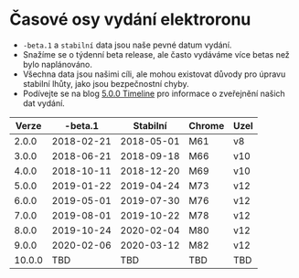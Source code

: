 # Časové osy vydání elektroronu

* `-beta.1` a `stabilní` data jsou naše pevné datum vydání.
* Snažíme se o týdenní beta release, ale často vydáváme více betas než bylo naplánováno.
* Všechna data jsou našimi cíli, ale mohou existovat důvody pro úpravu stabilní lhůty, jako jsou bezpečnostní chyby.
* Podívejte se na blog [5.0.0 Timeline](https://electronjs.org/blog/electron-5-0-timeline) pro informace o zveřejnění našich dat vydání.

| Verze  | -beta.1    | Stabilní   | Chrome | Uzel |
| ------ | ---------- | ---------- | ------ | ---- |
| 2.0.0  | 2018-02-21 | 2018-05-01 | M61    | v8   |
| 3.0.0  | 2018-06-21 | 2018-09-18 | M66    | v10  |
| 4.0.0  | 2018-10-11 | 2018-12-20 | M69    | v10  |
| 5.0.0  | 2019-01-22 | 2019-04-24 | M73    | v12  |
| 6.0.0  | 2019-05-01 | 2019-07-30 | M76    | v12  |
| 7.0.0  | 2019-08-01 | 2019-10-22 | M78    | v12  |
| 8.0.0  | 2019-10-24 | 2020-02-04 | M80    | v12  |
| 9.0.0  | 2020-02-06 | 2020-03-12 | M82    | v12  |
| 10.0.0 | TBD        | TBD        | TBD    | TBD  |
